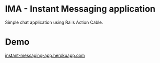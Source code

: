 # IMA - Instant Messaging application

Simple chat application using Rails Action Cable.

# Demo

[instant-messaging-app.herokuapp.com](//instant-messaging-app.herokuapp.com)
